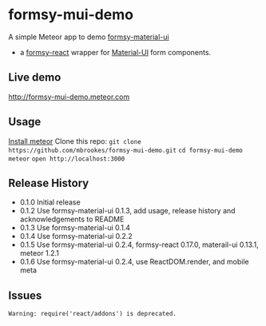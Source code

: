 # formsy-mui-demo
A simple Meteor app to demo [formsy-material-ui](https://github.com/mbrookes/formsy-material-ui)
- a [formsy-react](https://github.com/christianalfoni/formsy-react) wrapper
for [Material-UI](http://material-ui.com) form components.

## Live demo

http://formsy-mui-demo.meteor.com

## Usage

[Install meteor](https://www.meteor.com/install)
Clone this repo: `git clone https://github.com/mbrookes/formsy-mui-demo.git`
`cd formsy-mui-demo`
`meteor`
`open http://localhost:3000`


## Release History

* 0.1.0 Initial release
* 0.1.2 Use formsy-material-ui 0.1.3, add usage, release history and acknowledgements to README
* 0.1.3 Use formsy-material-ui 0.1.4
* 0.1.4 Use formsy-material-ui 0.2.2
* 0.1.5 Use formsy-material-ui 0.2.4, formsy-react 0.17.0, materail-ui 0.13.1, meteor 1.2.1
* 0.1.6 Use formsy-material-ui 0.2.4, use ReactDOM.render, and mobile meta

## Issues

`Warning: require('react/addons') is deprecated.`
